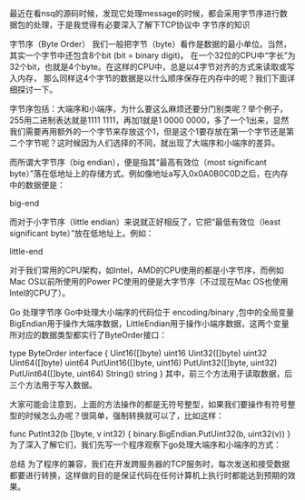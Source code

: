 最近在看nsq的源码时候，发现它处理message的时候，都会采用字节序进行数据包的处理，于是我觉得有必要深入了解下TCP协议中 字节序的知识

字节序（Byte Order）
我们一般把字节（byte）看作是数据的最小单位。当然，其实一个字节中还包含8个bit (bit = binary digit)。 在一个32位的CPU中“字长”为32个bit，也就是4个byte。在这样的CPU中，总是以4字节对齐的方式来读取或写入内存， 那么同样这4个字节的数据是以什么顺序保存在内存中的呢？我们下面详细探讨一下。

字节序包括：大端序和小端序，为什么要这么麻烦还要分门别类呢？举个例子，255用二进制表达就是1111 1111，再加1就是1 0000 0000，多了一个1出来，显然我们需要再用额外的一个字节来存放这个1，但是这个1要存放在第一个字节还是第二个字节呢？这时候因为人们选择的不同，就出现了大端序和小端序的差异。

而所谓大字节序（big endian），便是指其“最高有效位（most significant byte）”落在低地址上的存储方式。例如像地址a写入0x0A0B0C0D之后，在内存中的数据便是：

big-end

而对于小字节序（little endian）来说就正好相反了，它把“最低有效位（least significant byte）”放在低地址上。例如：

little-end

对于我们常用的CPU架构，如Intel，AMD的CPU使用的都是小字节序，而例如Mac OS以前所使用的Power PC使用的便是大字节序（不过现在Mac OS也使用Intel的CPU了）。

Go 处理字节序
Go中处理大小端序的代码位于 encoding/binary ,包中的全局变量BigEndian用于操作大端序数据，LittleEndian用于操作小端序数据，这两个变量所对应的数据类型都实行了ByteOrder接口：

type ByteOrder interface {
    Uint16([]byte) uint16
    Uint32([]byte) uint32
    Uint64([]byte) uint64
    PutUint16([]byte, uint16)
    PutUint32([]byte, uint32)
    PutUint64([]byte, uint64)
    String() string
}
其中，前三个方法用于读取数据，后三个方法用于写入数据。

大家可能会注意到，上面的方法操作的都是无符号整型，如果我们要操作有符号整型的时候怎么办呢？很简单，强制转换就可以了，比如这样：

func PutInt32(b []byte, v int32) {
        binary.BigEndian.PutUint32(b, uint32(v))
}
为了深入了解它们，我们先写一个程序观察下go处理大端序和小端序的方式：

总结
为了程序的兼容，我们在开发跨服务器的TCP服务时，每次发送和接受数据都要进行转换，这样做的目的是保证代码在任何计算机上执行时都能达到预期的效果。